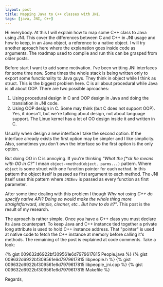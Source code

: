 ```yaml
---
layout: post
title: Mapping Java to C++ classes with JNI.
tags: [java, JNI, C++]
---
```


Hi everybody. At this I will explain how to map some C++ class to Java using
JNI. This cover the differences between C and C++ in JNI usage and how to keep,
in an Java object, a reference to a native object. I will try another aproach
here where the explanation goes inside code as arguments. The roadmap used to
compile and run this can be grasped from older posts.

Before start I want to add some motivation. I've been writting JNI interfaces
for some time now. Some times the whole stack is being written only to export
some functionality to Java guys. They think in object while I think as
struct. This is the biggest problem here. C is all about procedural while
Java is all about OOP. There are two possible aproaches:

1. Using procedural design in C and OOP design in Java and doing the
   translation in JNI code.
2. Using OOP design in C. Some may think (but C does not support OOP). Yes, it
   doesn't, but we're talking about design, not about language support. The
   Linux kernel has a lot of OO design inside it and written in C.

Usually when design a new interface I take the second option.  If the interface
already exists the first option may be simpler and I like simplicity. Also,
sometimes you don't own the interface so the first option is the only option.

But doing OO in C is annoying. If you're thinking _"What the f*ck he means with
OO in C?"_ I mean `object->method(object, parms...)` pattern. Where `object` is
some struct with one function pointer for each `method`. In this pattern the
object itself is passed as first argument to each method. The JNI itself uses
this pattern where `JNIEnv` is passed as every function as first parameter.

After some time dealing with this problem I though _Why not using C++ do
specify native API? Doing so would make the whole thing more straightforward,
simple, cleaner, etc.. But how to do it?"_. This post is the result of my research.

The aproach is rather simple. Once you have a C++ class you must declare
its Java counterpart. To keep Java and C++ instance tied together a private
long attribute is used to hold C++ instance address. That "pointer" is used
at native code to fetch the C++ instance at memory before calling it's 
methods. The remaining of the post is explained at code comments. Take a look:

{% gist 009632d6922bf309561e6d7979617815 People.java %} 
{% gist 009632d6922bf309561e6d7979617815 libpeople.h %} 
{% gist 009632d6922bf309561e6d7979617815 libpeople_jni.cpp %} 
{% gist 009632d6922bf309561e6d7979617815 Makefile %} 

Regards,

